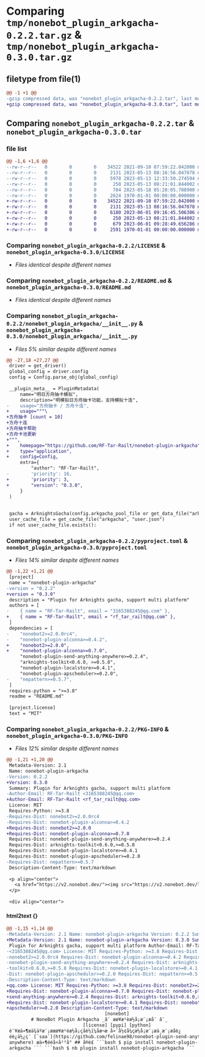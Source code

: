 # Comparing `tmp/nonebot_plugin_arkgacha-0.2.2.tar.gz` & `tmp/nonebot_plugin_arkgacha-0.3.0.tar.gz`

## filetype from file(1)

```diff
@@ -1 +1 @@
-gzip compressed data, was "nonebot_plugin_arkgacha-0.2.2.tar", last modified: Thu May 18 05:20:05 2023, max compression
+gzip compressed data, was "nonebot_plugin_arkgacha-0.3.0.tar", last modified: Thu Jun  1 09:28:49 2023, max compression
```

## Comparing `nonebot_plugin_arkgacha-0.2.2.tar` & `nonebot_plugin_arkgacha-0.3.0.tar`

### file list

```diff
@@ -1,6 +1,6 @@
--rw-r--r--   0        0        0    34522 2021-09-10 07:59:22.042000 nonebot_plugin_arkgacha-0.2.2/LICENSE
--rw-r--r--   0        0        0     2131 2023-05-13 08:16:56.047078 nonebot_plugin_arkgacha-0.2.2/README.md
--rw-r--r--   0        0        0     5978 2023-05-13 12:33:50.274594 nonebot_plugin_arkgacha-0.2.2/nonebot_plugin_arkgacha/__init__.py
--rw-r--r--   0        0        0      250 2023-05-13 08:21:01.844002 nonebot_plugin_arkgacha-0.2.2/nonebot_plugin_arkgacha/config.py
--rw-r--r--   0        0        0      704 2023-05-18 05:20:05.708900 nonebot_plugin_arkgacha-0.2.2/pyproject.toml
--rw-r--r--   0        0        0     2624 1970-01-01 00:00:00.000000 nonebot_plugin_arkgacha-0.2.2/PKG-INFO
+-rw-r--r--   0        0        0    34522 2021-09-10 07:59:22.042000 nonebot_plugin_arkgacha-0.3.0/LICENSE
+-rw-r--r--   0        0        0     2131 2023-05-13 08:16:56.047078 nonebot_plugin_arkgacha-0.3.0/README.md
+-rw-r--r--   0        0        0     6180 2023-06-01 09:16:45.506306 nonebot_plugin_arkgacha-0.3.0/nonebot_plugin_arkgacha/__init__.py
+-rw-r--r--   0        0        0      250 2023-05-13 08:21:01.844002 nonebot_plugin_arkgacha-0.3.0/nonebot_plugin_arkgacha/config.py
+-rw-r--r--   0        0        0      679 2023-06-01 09:28:49.656286 nonebot_plugin_arkgacha-0.3.0/pyproject.toml
+-rw-r--r--   0        0        0     2591 1970-01-01 00:00:00.000000 nonebot_plugin_arkgacha-0.3.0/PKG-INFO
```

### Comparing `nonebot_plugin_arkgacha-0.2.2/LICENSE` & `nonebot_plugin_arkgacha-0.3.0/LICENSE`

 * *Files identical despite different names*

### Comparing `nonebot_plugin_arkgacha-0.2.2/README.md` & `nonebot_plugin_arkgacha-0.3.0/README.md`

 * *Files identical despite different names*

### Comparing `nonebot_plugin_arkgacha-0.2.2/nonebot_plugin_arkgacha/__init__.py` & `nonebot_plugin_arkgacha-0.3.0/nonebot_plugin_arkgacha/__init__.py`

 * *Files 5% similar despite different names*

```diff
@@ -27,18 +27,27 @@
 driver = get_driver()
 global_config = driver.config
 config = Config.parse_obj(global_config)
 
 __plugin_meta__ = PluginMetadata(
     name="明日方舟抽卡模拟",
     description="明模拟日方舟抽卡功能，支持模拟十连",
-    usage="方舟抽卡 / 方舟十连",
+    usage="""\
+方舟抽卡 [count = 10]
+方舟十连
+方舟抽卡帮助
+方舟卡池更新    
+""",
+    homepage="https://github.com/RF-Tar-Railt/nonebot-plugin-arkgacha",
+    type="application",
+    config=Config,
     extra={
         "author": "RF-Tar-Railt",
-        'priority': 16,
+        'priority': 3,
+        "version": "0.3.0",
     }
 )
 
 
 gacha = ArknightsGacha(config.arkgacha_pool_file or get_data_file("arkgacha", "pool.json"))
 user_cache_file = get_cache_file("arkgacha", "user.json")
 if not user_cache_file.exists():
```

### Comparing `nonebot_plugin_arkgacha-0.2.2/pyproject.toml` & `nonebot_plugin_arkgacha-0.3.0/pyproject.toml`

 * *Files 14% similar despite different names*

```diff
@@ -1,22 +1,21 @@
 [project]
 name = "nonebot-plugin-arkgacha"
-version = "0.2.2"
+version = "0.3.0"
 description = "Plugin for Arknights gacha, support multi platform"
 authors = [
-    { name = "RF-Tar-Railt", email = "3165388245@qq.com" },
+    { name = "RF-Tar-Railt", email = "rf_tar_railt@qq.com" },
 ]
 dependencies = [
-    "nonebot2>=2.0.0rc4",
-    "nonebot-plugin-alconna>=0.4.2",
+    "nonebot2>=2.0.0",
+    "nonebot-plugin-alconna>=0.7.0",
     "nonebot-plugin-send-anything-anywhere>=0.2.4",
     "arknights-toolkit<0.6.0, >=0.5.8",
     "nonebot-plugin-localstore>=0.4.1",
     "nonebot-plugin-apscheduler>=0.2.0",
-    "nepattern>=0.5.7",
 ]
 requires-python = ">=3.8"
 readme = "README.md"
 
 [project.license]
 text = "MIT"
```

### Comparing `nonebot_plugin_arkgacha-0.2.2/PKG-INFO` & `nonebot_plugin_arkgacha-0.3.0/PKG-INFO`

 * *Files 12% similar despite different names*

```diff
@@ -1,21 +1,20 @@
 Metadata-Version: 2.1
 Name: nonebot-plugin-arkgacha
-Version: 0.2.2
+Version: 0.3.0
 Summary: Plugin for Arknights gacha, support multi platform
-Author-Email: RF-Tar-Railt <3165388245@qq.com>
+Author-Email: RF-Tar-Railt <rf_tar_railt@qq.com>
 License: MIT
 Requires-Python: >=3.8
-Requires-Dist: nonebot2>=2.0.0rc4
-Requires-Dist: nonebot-plugin-alconna>=0.4.2
+Requires-Dist: nonebot2>=2.0.0
+Requires-Dist: nonebot-plugin-alconna>=0.7.0
 Requires-Dist: nonebot-plugin-send-anything-anywhere>=0.2.4
 Requires-Dist: arknights-toolkit<0.6.0,>=0.5.8
 Requires-Dist: nonebot-plugin-localstore>=0.4.1
 Requires-Dist: nonebot-plugin-apscheduler>=0.2.0
-Requires-Dist: nepattern>=0.5.7
 Description-Content-Type: text/markdown
 
 <p align="center">
   <a href="https://v2.nonebot.dev/"><img src="https://v2.nonebot.dev/logo.png" width="200" height="200" alt="nonebot"></a>
 </p>
 
 <div align="center">
```

#### html2text {}

```diff
@@ -1,15 +1,14 @@
-Metadata-Version: 2.1 Name: nonebot-plugin-arkgacha Version: 0.2.2 Summary:
+Metadata-Version: 2.1 Name: nonebot-plugin-arkgacha Version: 0.3.0 Summary:
 Plugin for Arknights gacha, support multi platform Author-Email: RF-Tar-Railt
-<3165388245@qq.com> License: MIT Requires-Python: >=3.8 Requires-Dist:
-nonebot2>=2.0.0rc4 Requires-Dist: nonebot-plugin-alconna>=0.4.2 Requires-Dist:
-nonebot-plugin-send-anything-anywhere>=0.2.4 Requires-Dist: arknights-
-toolkit<0.6.0,>=0.5.8 Requires-Dist: nonebot-plugin-localstore>=0.4.1 Requires-
-Dist: nonebot-plugin-apscheduler>=0.2.0 Requires-Dist: nepattern>=0.5.7
-Description-Content-Type: text/markdown
+qq.com> License: MIT Requires-Python: >=3.8 Requires-Dist: nonebot2>=2.0.0
+Requires-Dist: nonebot-plugin-alconna>=0.7.0 Requires-Dist: nonebot-plugin-
+send-anything-anywhere>=0.2.4 Requires-Dist: arknights-toolkit<0.6.0,>=0.5.8
+Requires-Dist: nonebot-plugin-localstore>=0.4.1 Requires-Dist: nonebot-plugin-
+apscheduler>=0.2.0 Description-Content-Type: text/markdown
                                    [nonebot]
         # NoneBot Plugin Arkgacha _â¨ ææ¥æ¹èæ½å¡æ¨¡æå¨ â¨_
                            [license] [pypi] [python]
 è¯¥æä»¶æä¾äºæ¨¡æææ¥æ¹èæ½å¡çåè½ï¼åæ¬æ å¤´å½¢å¼çæ½å¡æ¨¡æä¸æ¨¡æåè¿
 éè¿ä½¿ç¨ [`saa`](https://github.com/felinae98/nonebot-plugin-send-anything-
 anywhere) æä»¶ééå¤å¹³å° ## å®è£ ```bash $ pip install nonebot-plugin-
 arkgacha ``` ```bash $ nb plugin install nonebot-plugin-arkgacha ```
```


